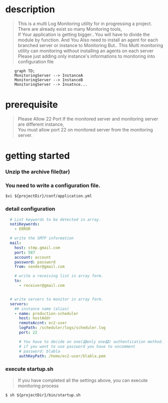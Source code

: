 
# description

> This is a multi Log Monitoring utility for in progressing a project.<br>
> There are already exist so many Monitoring tools,<br>
> If Your application is getting bigger.. 
> You will have to divide the module by function.
> And You Also need to install an agent for each branched server or instance to Monitoring 
> But.. This Multi monitoring utility can monitoring without installing an agents on each server 
> Please just adding only instance's informations to monitoring  into configuration file 


```mermaid
    graph TD;
    MonitoringServer --> InstanceA
    MonitoringServer --> InstanceB
    MonitoringServer --> Insatnce...
```

# prerequisite 
> Please Allow 22 Port
> If the monitored server and monitoring server are different instance, <br>
> You must allow port 22 on monitored server from the monitoring server.

# getting started
### Unzip the archive file(tar)

### You need to write a configuration file.
```shell
$vi ${projectDir}/conf/application.yml
```
### detail configuration
```yaml
  # List keywords to be detected in array. 
  notiKeywords:
    - ERROR

  # write the SMTP information
  mail:
    host: stmp.gmail.com 
    port: 587
    account: account
    password: password 
    from: sender@gmail.com

    # write a receiving list in array form. 
    to:
      - receiver@gmail.com


  # write servers to monitor in array form.
  servers:
    ## instance name (alias)
    - name: production-scheduler 
      host: hostAddr
      remoteAccnt: ec2-user 
      logPath: /scheduler/logs/scheduler.log
      port: 22

      # You have to decide on one(😱only one😱) authentication method. (password or authentication key)
      # if you want to use password you have to uncomment 
      # password: blabla 
      authKeyPath: /home/ec2-user/blabla.pem
```
### execute startup.sh 
> If you have completed all the settings above, you can execute monitoring process
```shell
$ sh ${projectDir}/bin/startup.sh
```